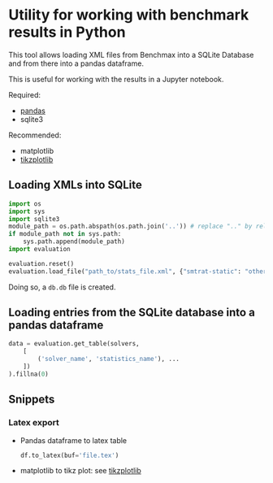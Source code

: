 # Utility for working with benchmark results in Python

This tool allows loading XML files from Benchmax into a SQLite Database and from there into a pandas dataframe.

This is useful for working with the results in a Jupyter notebook.

Required:

* [pandas](https://pandas.pydata.org/)
* sqlite3

Recommended:

* matplotlib
* [tikzplotlib](https://github.com/nschloe/tikzplotlib)

## Loading XMLs into SQLite

```python
import os
import sys
import sqlite3
module_path = os.path.abspath(os.path.join('..')) # replace ".." by relative path to the parent of this folder 
if module_path not in sys.path:
    sys.path.append(module_path)
import evaluation

evaluation.reset()
evaluation.load_file("path_to/stats_file.xml", {"smtrat-static": "other_folder_name"}) # second parameter is optinal
```

Doing so, a `db.db` file is created.

## Loading entries from the SQLite database into a pandas dataframe

```python
data = evaluation.get_table(solvers, 
    [
        ('solver_name', 'statistics_name'), ...
    ])
).fillna(0)
```

## Snippets

### Latex export

* Pandas dataframe to latex table
    ```python
    df.to_latex(buf='file.tex')
    ```

* matplotlib to tikz plot: see [tikzplotlib](https://github.com/nschloe/tikzplotlib)